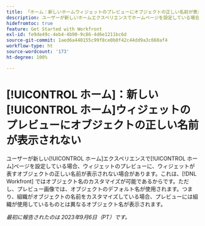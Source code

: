 ```yaml
---
title: 「ホーム：新しいホームウィジェットのプレビューにオブジェクトの正しい名前が表示されない」
description: ユーザーが新しいホームエクスペリエンスでホームページを設定している場合、ウィジェットのプレビューに、ウィジェットが表すオブジェクトの正しい名前が表示されない場合があります。これは、Workfront ではオブジェクト名のカスタマイズが可能であるからです。ただし、プレビュー画像では、オブジェクトのデフォルト名が使用されます。つまり、組織がオブジェクトの名前をカスタマイズしている場合、プレビューには組織が使用しているものとは異なるオブジェクト名が表示されます。
hidefromtoc: true
feature: Get Started with Workfront
exl-id: fe9de49c-4eb4-4b90-9c86-4d6e1211bc6d
source-git-commit: 1aed6a440155c99f8ce0b0f42c44dd9a3c660af4
workflow-type: ht
source-wordcount: '173'
ht-degree: 100%

---
```


# [!UICONTROL ホーム]：新しい[!UICONTROL ホーム]ウィジェットのプレビューにオブジェクトの正しい名前が表示されない

<!--valid issue; won't fix-->

ユーザーが新しい[!UICONTROL ホーム]エクスペリエンスで[!UICONTROL ホーム]ページを設定している場合、ウィジェットのプレビューに、ウィジェットが表すオブジェクトの正しい名前が表示されない場合があります。これは、[!DNL Workfront] ではオブジェクト名のカスタマイズが可能であるからです。ただし、プレビュー画像では、オブジェクトのデフォルト名が使用されます。つまり、組織がオブジェクトの名前をカスタマイズしている場合、プレビューには組織が使用しているものとは異なるオブジェクト名が表示されます。

_最初に報告されたのは 2023年9月6日（PT）です。_
